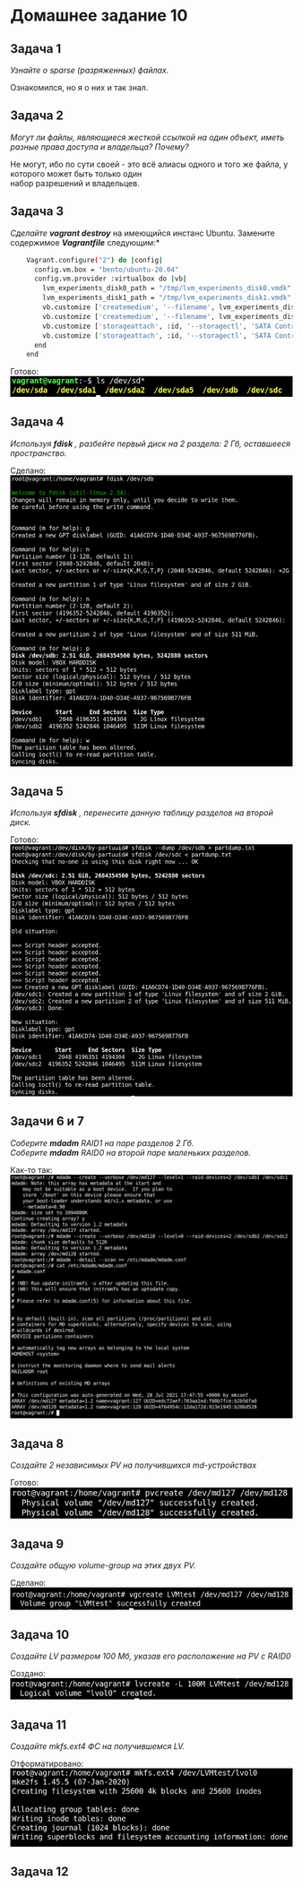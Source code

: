 Домашнее задание 10
===================

Задача 1
--------

*Узнайте о sparse (разряженных) файлах.*  
  
Ознакомился, но я о них и так знал.

Задача 2
--------

*Могут ли файлы, являющиеся жесткой ссылкой на один объект, иметь разные права доступа и владельца? Почему?*  
  
Не могут, ибо по сути своей - это всё алиасы одного и того же файла, у которого может быть только один  
набор разрешений и владельцев.

Задача 3
--------

*Сделайте* ***vagrant destroy*** на имеющийся инстанс Ubuntu. Замените содержимое ***Vagrantfile*** следующим:*  
  
```bash
    Vagrant.configure("2") do |config|
      config.vm.box = "bento/ubuntu-20.04"
      config.vm.provider :virtualbox do |vb|
        lvm_experiments_disk0_path = "/tmp/lvm_experiments_disk0.vmdk"
        lvm_experiments_disk1_path = "/tmp/lvm_experiments_disk1.vmdk"
        vb.customize ['createmedium', '--filename', lvm_experiments_disk0_path, '--size', 2560]
        vb.customize ['createmedium', '--filename', lvm_experiments_disk1_path, '--size', 2560]
        vb.customize ['storageattach', :id, '--storagectl', 'SATA Controller', '--port', 1, '--device', 0, '--type', 'hdd', '--medium', lvm_experiments_disk0_path]
        vb.customize ['storageattach', :id, '--storagectl', 'SATA Controller', '--port', 2, '--device', 0, '--type', 'hdd', '--medium', lvm_experiments_disk1_path]
      end
    end
```
  
Готово:  
![Диски в вагранте](/dz10/pic/dz10_3.png)

Задача 4
--------

*Используя* ***fdisk*** *, разбейте первый диск на 2 раздела: 2 Гб, оставшееся пространство.*
  
Сделано:  
![Разделы на /dev/sdb](/dz10/pic/dz10_4.png)

Задача 5
--------

*Используя* ***sfdisk*** *, перенесите данную таблицу разделов на второй диск.*  
  
Готово:  
![Разделы на /dev/sdc](/dz10/pic/dz10_5.png)

Задачи 6 и 7
------------

*Соберите* ***mdadm*** *RAID1 на паре разделов 2 Гб.*  
*Соберите* ***mdadm*** *RAID0 на второй паре маленьких разделов.*  
  
Как-то так:  
![Рейд на mdadm](/dz10/pic/dz10_6_7.png)

Задача 8
--------

*Создайте 2 независимых PV на получившихся md-устройствах*  
  
Готово:  
![PV-тома на md-девайсах](/dz10/pic/dz10_8.png)

Задача 9
--------

*Создайте общую volume-group на этих двух PV.*  
  
Сделано:  
![Volume group из PV-томов](/dz10/pic/dz10_9.png)

Задача 10
---------

*Создайте LV размером 100 Мб, указав его расположение на PV с RAID0*
  
Создано:  
![Создание LV](/dz10/pic/dz10_10.png)

Задача 11
---------

*Создайте mkfs.ext4 ФС на получившемся LV.*
  
Отформатировано:  
![Форматирование в ext4](/dz10/pic/dz10_11.png)

Задача 12
---------

